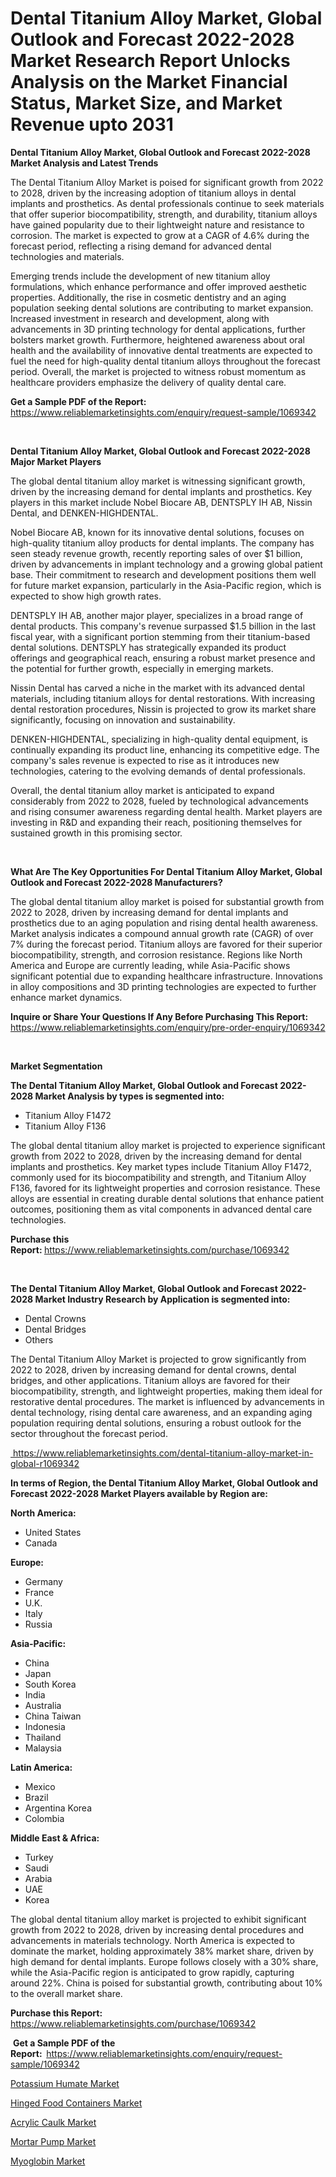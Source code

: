 <p><h1>Dental Titanium Alloy Market, Global Outlook and Forecast 2022-2028 Market Research Report Unlocks Analysis on the Market Financial Status, Market Size, and Market Revenue upto 2031</h1></p><p><strong>Dental Titanium Alloy Market, Global Outlook and Forecast 2022-2028 Market Analysis and Latest Trends</strong></p>
<p><p>The Dental Titanium Alloy Market is poised for significant growth from 2022 to 2028, driven by the increasing adoption of titanium alloys in dental implants and prosthetics. As dental professionals continue to seek materials that offer superior biocompatibility, strength, and durability, titanium alloys have gained popularity due to their lightweight nature and resistance to corrosion. The market is expected to grow at a CAGR of 4.6% during the forecast period, reflecting a rising demand for advanced dental technologies and materials.</p><p>Emerging trends include the development of new titanium alloy formulations, which enhance performance and offer improved aesthetic properties. Additionally, the rise in cosmetic dentistry and an aging population seeking dental solutions are contributing to market expansion. Increased investment in research and development, along with advancements in 3D printing technology for dental applications, further bolsters market growth. Furthermore, heightened awareness about oral health and the availability of innovative dental treatments are expected to fuel the need for high-quality dental titanium alloys throughout the forecast period. Overall, the market is projected to witness robust momentum as healthcare providers emphasize the delivery of quality dental care.</p></p>
<p><strong>Get a Sample PDF of the Report:&nbsp;</strong> <a href="https://www.reliablemarketinsights.com/enquiry/request-sample/1069342">https://www.reliablemarketinsights.com/enquiry/request-sample/1069342</a></p>
<p>&nbsp;</p>
<p><strong>Dental Titanium Alloy Market, Global Outlook and Forecast 2022-2028 Major Market Players</strong></p>
<p><p>The global dental titanium alloy market is witnessing significant growth, driven by the increasing demand for dental implants and prosthetics. Key players in this market include Nobel Biocare AB, DENTSPLY IH AB, Nissin Dental, and DENKEN-HIGHDENTAL. </p><p>Nobel Biocare AB, known for its innovative dental solutions, focuses on high-quality titanium alloy products for dental implants. The company has seen steady revenue growth, recently reporting sales of over $1 billion, driven by advancements in implant technology and a growing global patient base. Their commitment to research and development positions them well for future market expansion, particularly in the Asia-Pacific region, which is expected to show high growth rates.</p><p>DENTSPLY IH AB, another major player, specializes in a broad range of dental products. This company's revenue surpassed $1.5 billion in the last fiscal year, with a significant portion stemming from their titanium-based dental solutions. DENTSPLY has strategically expanded its product offerings and geographical reach, ensuring a robust market presence and the potential for further growth, especially in emerging markets.</p><p>Nissin Dental has carved a niche in the market with its advanced dental materials, including titanium alloys for dental restorations. With increasing dental restoration procedures, Nissin is projected to grow its market share significantly, focusing on innovation and sustainability.</p><p>DENKEN-HIGHDENTAL, specializing in high-quality dental equipment, is continually expanding its product line, enhancing its competitive edge. The company's sales revenue is expected to rise as it introduces new technologies, catering to the evolving demands of dental professionals.</p><p>Overall, the dental titanium alloy market is anticipated to expand considerably from 2022 to 2028, fueled by technological advancements and rising consumer awareness regarding dental health. Market players are investing in R&D and expanding their reach, positioning themselves for sustained growth in this promising sector.</p></p>
<p>&nbsp;</p>
<p><strong>What Are The Key Opportunities For Dental Titanium Alloy Market, Global Outlook and Forecast 2022-2028 Manufacturers?</strong></p>
<p><p>The global dental titanium alloy market is poised for substantial growth from 2022 to 2028, driven by increasing demand for dental implants and prosthetics due to an aging population and rising dental health awareness. Market analysis indicates a compound annual growth rate (CAGR) of over 7% during the forecast period. Titanium alloys are favored for their superior biocompatibility, strength, and corrosion resistance. Regions like North America and Europe are currently leading, while Asia-Pacific shows significant potential due to expanding healthcare infrastructure. Innovations in alloy compositions and 3D printing technologies are expected to further enhance market dynamics.</p></p>
<p><strong>Inquire or Share Your Questions If Any Before Purchasing This Report:</strong> <a href="https://www.reliablemarketinsights.com/enquiry/pre-order-enquiry/1069342">https://www.reliablemarketinsights.com/enquiry/pre-order-enquiry/1069342</a></p>
<p>&nbsp;</p>
<p><strong>Market Segmentation</strong></p>
<p><strong>The Dental Titanium Alloy Market, Global Outlook and Forecast 2022-2028 Market Analysis by types is segmented into:</strong></p>
<p><ul><li>Titanium Alloy F1472</li><li>Titanium Alloy F136</li></ul></p>
<p><p>The global dental titanium alloy market is projected to experience significant growth from 2022 to 2028, driven by the increasing demand for dental implants and prosthetics. Key market types include Titanium Alloy F1472, commonly used for its biocompatibility and strength, and Titanium Alloy F136, favored for its lightweight properties and corrosion resistance. These alloys are essential in creating durable dental solutions that enhance patient outcomes, positioning them as vital components in advanced dental care technologies.</p></p>
<p><strong>Purchase this Report:&nbsp;</strong><a href="https://www.reliablemarketinsights.com/purchase/1069342">https://www.reliablemarketinsights.com/purchase/1069342</a></p>
<p>&nbsp;</p>
<p><strong>The Dental Titanium Alloy Market, Global Outlook and Forecast 2022-2028 Market Industry Research by Application is segmented into:</strong></p>
<p><ul><li>Dental Crowns</li><li>Dental Bridges</li><li>Others</li></ul></p>
<p><p>The Dental Titanium Alloy Market is projected to grow significantly from 2022 to 2028, driven by increasing demand for dental crowns, dental bridges, and other applications. Titanium alloys are favored for their biocompatibility, strength, and lightweight properties, making them ideal for restorative dental procedures. The market is influenced by advancements in dental technology, rising dental care awareness, and an expanding aging population requiring dental solutions, ensuring a robust outlook for the sector throughout the forecast period.</p></p>
<p><a href="https://www.reliablemarketinsights.com/dental-titanium-alloy-market-in-global-r1069342">&nbsp;https://www.reliablemarketinsights.com/dental-titanium-alloy-market-in-global-r1069342</a></p>
<p><strong>In terms of Region, the Dental Titanium Alloy Market, Global Outlook and Forecast 2022-2028 Market Players available by Region are:</strong></p>
<p>
    <p> <strong> North America: </strong>
        <ul>
            <li>United States</li>
            <li>Canada</li>
        </ul>
        </p> 
    <p> <strong> Europe: </strong>
        <ul>
            <li>Germany</li>
            <li>France</li>
            <li>U.K.</li>
            <li>Italy</li>
            <li>Russia</li>
        </ul>
        </p> 
    <p> <strong> Asia-Pacific: </strong>
        <ul>
            <li>China</li>
            <li>Japan</li>
            <li>South Korea</li>
            <li>India</li>
            <li>Australia</li>
            <li>China Taiwan</li>
            <li>Indonesia</li>
            <li>Thailand</li>
            <li>Malaysia</li>
        </ul>
        </p> 
    <p> <strong> Latin America: </strong>
        <ul>
            <li>Mexico</li>
            <li>Brazil</li>
            <li>Argentina Korea</li>
            <li>Colombia</li>
        </ul>
        </p> 
    <p> <strong> Middle East & Africa: </strong>
        <ul>
            <li>Turkey</li>
            <li>Saudi</li>
            <li>Arabia</li>
            <li>UAE</li>
            <li>Korea</li>
        </ul>
    </p>
    </p>
<p><p>The global dental titanium alloy market is projected to exhibit significant growth from 2022 to 2028, driven by increasing dental procedures and advancements in materials technology. North America is expected to dominate the market, holding approximately 38% market share, driven by high demand for dental implants. Europe follows closely with a 30% share, while the Asia-Pacific region is anticipated to grow rapidly, capturing around 22%. China is poised for substantial growth, contributing about 10% to the overall market share.</p></p>
<p><strong>Purchase this Report: </strong><a href="https://www.reliablemarketinsights.com/purchase/1069342">https://www.reliablemarketinsights.com/purchase/1069342</a></p>
<p>&nbsp;<strong>Get a Sample PDF of the Report:&nbsp;&nbsp;</strong><a href="https://www.reliablemarketinsights.com/enquiry/request-sample/1069342">https://www.reliablemarketinsights.com/enquiry/request-sample/1069342</a></p>
<p><strong></strong></p>
<p><p><a href="https://issuu.com/reportprime-2/docs/potassium-humate-market-size-2030.p_cb5bb2269eb615">Potassium Humate Market</a></p><p><a href="https://medium.com/@josefahauck/this-report-aims-to-deliver-an-in-depth-analysis-of-the-global-hinged-food-containers-market-1ac77216fc9c">Hinged Food Containers Market</a></p><p><a href="https://issuu.com/reportprime-2/docs/acrylic-caulk-market-size-2030.pptx_db834f509c4366">Acrylic Caulk Market</a></p><p><a href="https://www.linkedin.com/pulse/global-mortar-pump-market-analysis-key-trends-future-projections-gs57e?trackingId=DjkAyqvmQ%2Bic6fGVpgAibg%3D%3D">Mortar Pump Market</a></p><p><a href="https://www.linkedin.com/pulse/myoglobin-market-industry-landscape-growth-trajectories-sxg2e?trackingId=%2FP6a3VZkRG2j00Ep3qD0Fg%3D%3D">Myoglobin Market</a></p></p>